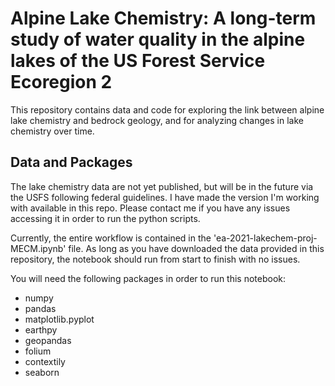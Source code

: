 # Alpine Lake Chemistry: A long-term study of water quality in the alpine lakes of the US Forest Service Ecoregion 2
This repository contains data and code for exploring the link between alpine lake chemistry and bedrock geology, and for analyzing changes in lake chemistry over time.

## Data and Packages
The lake chemistry data are not yet published, but will be in the future via the USFS following federal guidelines. I have made the version I'm working with available in this repo. Please contact me if you have any issues accessing it in order to run the python scripts.

Currently, the entire workflow is contained in the 'ea-2021-lakechem-proj-MECM.ipynb' file. As long as you have downloaded the data provided in this repository, the notebook should run from start to finish with no issues.

You will need the following packages in order to run this notebook:
* numpy
* pandas
* matplotlib.pyplot
* earthpy
* geopandas
* folium
* contextily
* seaborn

